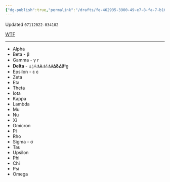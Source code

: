 ```yaml
---
{"dg-publish":true,"permalink":"/drafts/fe-462935-3900-49-e7-8-fa-7-b16-d581-b71-a7/","dgHomeLink":true,"dgPassFrontmatter":false}
---
```


Updated `07112022-034102`

[WTF](https://davidblue.wtf/drafts/FE462935-3900-49E7-8FA7-B16D581B71A7.html)

---

- Alpha
- Beta - β
- Gamma - γ ᴦ
- **Delta** - ⍋⍙≜𝚫𝛅𝛥𝛿𝜟𝜹𝝙𝝳𝞓𝞭ᵟƍ
- Epsilon - ε ε
- Zeta
- Eta
- Theta
- Iota
- Kappa
- Lambda
- Mu
- Nu
- Xi
- Omicron
- Pi
- Rho
- Sigma - σ
- Tau
- Upsilon
- Phi
- Chi
- Psi
- Omega